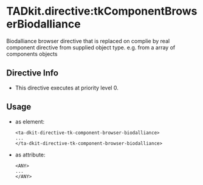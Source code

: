 



# TADkit.directive:tkComponentBrowserBiodalliance








Biodalliance browser directive that is replaced on complie
by real component directive from supplied object type.
e.g. from a array of components objects








## Directive Info


* This directive executes at priority level 0.


## Usage




* as element:
    ```
    <ta-dkit-directive-tk-component-browser-biodalliance>
    ...
    </ta-dkit-directive-tk-component-browser-biodalliance>
    ```
* as attribute:
    ```
    <ANY>
    ...
    </ANY>
    ```







